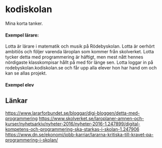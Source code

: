 # kodiskolan

Mina korta tanker.


#### Exempel lärare:
Lotta är lärare i matematik och musik på Rödebyskolan. Lotta är oerhört ambitiös och följer varenda läroplan som kommer från skolverket. Lotta tycker detta med programmering är häftigt, men mest nått hennes nördigaste klasskompisar hållt på med för länge sen. Lotta loggar in på rodebyskolan.kodiskolan.se och får upp alla elever hon har hand om och kan se allas projekt.

#### Exempel elev


## Länkar

https://www.lararforbundet.se/bloggar/digi-bloggen/detta-med-programmering
https://www.skolverket.se/laroplaner-amnen-och-kurser/nyhetsarkiv/nyheter-2016/nyheter-2016-1.247899/digital-kompetens-och-programmering-ska-starkas-i-skolan-1.247906
https://www.dn.se/ekonomi/jobb-karriar/lararna-kritiska-till-kravet-pa-programmering-i-skolan/
